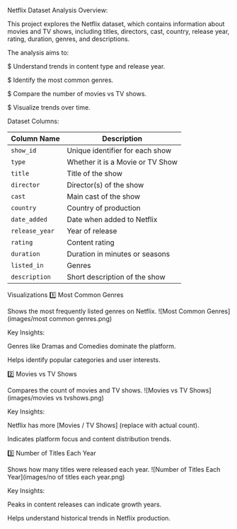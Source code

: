 Netflix Dataset Analysis
Overview:

This project explores the Netflix dataset, which contains information about movies and TV shows, including titles, directors, cast, country, release year, rating, duration, genres, and descriptions.

The analysis aims to:

$ Understand trends in content type and release year.

$ Identify the most common genres.

$ Compare the number of movies vs TV shows.

$ Visualize trends over time.

Dataset Columns:

| Column Name    | Description                      |
| -------------- | -------------------------------- |
| `show_id`      | Unique identifier for each show  |
| `type`         | Whether it is a Movie or TV Show |
| `title`        | Title of the show                |
| `director`     | Director(s) of the show          |
| `cast`         | Main cast of the show            |
| `country`      | Country of production            |
| `date_added`   | Date when added to Netflix       |
| `release_year` | Year of release                  |
| `rating`       | Content rating                   |
| `duration`     | Duration in minutes or seasons   |
| `listed_in`    | Genres                           |
| `description`  | Short description of the show    |

Visualizations
1️⃣ Most Common Genres

Shows the most frequently listed genres on Netflix.
![Most Common Genres](images/most common genres.png)

Key Insights:

Genres like Dramas and Comedies dominate the platform.

Helps identify popular categories and user interests.

2️⃣ Movies vs TV Shows

Compares the count of movies and TV shows.
![Movies vs TV Shows](images/movies vs tvshows.png)

Key Insights:

Netflix has more [Movies / TV Shows] (replace with actual count).

Indicates platform focus and content distribution trends.

3️⃣ Number of Titles Each Year

Shows how many titles were released each year.
![Number of Titles Each Year](images/no of titles each year.png)

Key Insights:

Peaks in content releases can indicate growth years.

Helps understand historical trends in Netflix production.
